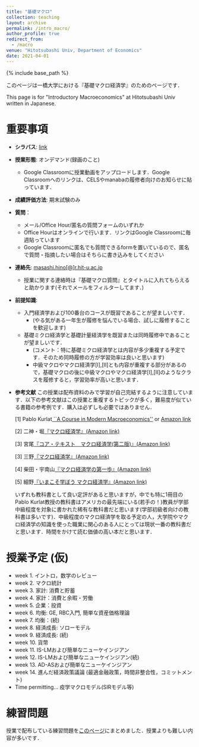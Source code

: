 ```yaml
---
title: "基礎マクロ"
collection: teaching
layout: archive
permalink: /intro_macro/
author_profile: true
redirect_from:
  - /macro
venue: "Hitotsubashi Univ, Department of Economics"
date: 2021-04-01
---
```




{% include base_path %}


このページは一橋大学における『基礎マクロ経済学』のためのページです．

This page is for "Introductory Macroeconomics" at Hitotsubashi Univ written in Japanese.

# 重要事項

* **シラバス**: [link](https://syllabus.cels.hit-u.ac.jp/hit_syllabus/2022/03/03_1EA20201_ja_JP.html)
* **授業形態**: オンデマンド(録画のこと)
  * Google Classroomに授業動画をアップロードします．Google Classroomへのリンクは、CELSやmanabaの履修者向けのお知らせに貼っています．
* **成績評価方法**: 期末試験のみ
* **質問**：
   * メール/Office Hour/匿名の質問フォームのいずれか
   * Office Hourはオンラインで行います．リンクはGoogle Classroomに毎週貼っています
   * Google Classroomに匿名でも質問できるformを置いているので、匿名で質問・指摘したい場合はそちらに書き込みをしてください
* **連絡先**: [masashi.hino[@]r.hit-u.ac.jp](mailto:masashi.hino@r.hit-u.ac.jp)  
   * 授業に関する連絡時は『基礎マクロ質問』とタイトルに入れてもらえると助かります(それでメールをフィルターしてます．)
* **前提知識**:  
   * 入門経済学および100番台のコースが既習であることが望ましいです．
      * (やる気がある一年生が履修を悩んでいる場合、試しに履修することを歓迎します) 
   * 基礎ミクロ経済学と基礎計量経済学を既習または同時履修中であることが望ましいです．
      * (コメント：特に基礎ミクロ経済学とは内容が多少重複する予定です．そのため同時履修の方が学習効率は良いと思います)
      * 中級マクロやマクロ経済学[I],[II]とも内容が重複する部分があるので，基礎マクロの後に中級マクロやマクロ経済学[I],[II]のようなクラスを履修すると，学習効率が高いと思います．
       
* **参考文献** 
  この授業は配布資料のみで学習が自己完結するように注意しています．以下の参考文献はこの授業と重複するトピックが多く，難易度が似ている書籍の参考例です．購入は必ずしも必要ではありません．
    
  [1] Pablo Kurlat[ ``A Course in Modern Macroeconomics''](https://sites.google.com/view/pkurlat/a-course-in-modern-macroeconomics) or [Amazon link](https://www.amazon.co.jp/dp/1073566714/ref=cm_sw_em_r_mt_dp_26B68RXKPC3NBNN9XZNE)
  
  [2] 二神・堀[『マクロ経済学』(Amazon link)](https://www.amazon.co.jp/dp/4641165025/ref=cm_sw_em_r_mt_dp_T9VY6E6BRG30R1ZCZ0ES)
  
  [3] 宮尾[『コア・テキスト　マクロ経済学(第二版)』(Amazon link)](https://www.amazon.co.jp/dp/4883842541/ref=cm_sw_r_tw_dp_Z0F7DPMW4WPHBXASKE7V )
  
  [3] 三野[『マクロ経済学』(Amazon link)](https://www.amazon.co.jp/dp/4563062529/ref=cm_sw_em_r_mt_dp_6HZN0RA0ZJJFH6KZZD1D)
  
  [4] 柴田・宇南山[『マクロ経済学の第一歩』(Amazon link)](https://www.amazon.co.jp/dp/4641150060/ref=cm_sw_em_r_mt_dp_TN5S83HPXCM6HQGNN4A7)
  
  [5] 細野[『いまこそ学ぼう マクロ経済学』(Amazon link)](https://www.amazon.co.jp/dp/4535558027/ref=cm_sw_em_r_mt_dp_HN31E7C5EXGV43D6E78P)
  
  いずれも教科書として良い定評があると思いますが，中でも特に1冊目のPablo Kurlat教授の教科書はアメリカの最先端にいる(若手の！)教員が学部中級程度を対象に書かれた稀有な教科書だと思います(学部初級者向けの教科書は多いです)．中級程度のマクロ経済学を取る予定の人，大学院やマクロ経済学の知識を使った職業に関心のある人にとっては現状一番の教科書だと思います．時間をかけて読む価値の高い本だと思います．
  
# 授業予定 (仮)  

* week 1. イントロ，数学のレビュー   
* week 2. マクロ統計
* week 3. 家計: 消費と貯蓄
* week 4. 家計：消費と余暇・労働
* week 5. 企業：投資
* week 6. 均衡: GE, RBC入門, 簡単な資産価格理論
* week 7. 均衡：(続)
* week 8. 経済成長: ソローモデル
* week 9. 経済成長: (続) 
* week 10. 貨幣 
* week 11. IS-LMおよび簡単なニューケインジアン
* week 12. IS-LMおよび簡単なニューケインジアン(続)
* week 13. AD-ASおよび簡単なニューケインジアン
* week 14. 進んだ経済政策議論 (最適金融政策，時間非整合性，コミットメント)
* Time permitting... 疫学マクロモデル(SIRモデル等)
 
# 練習問題

授業で配布している練習問題を[このページ](https://masashihino.github.io/intro_macro/problemsets)にまとめました．授業よりも難しい内容が多いです．

